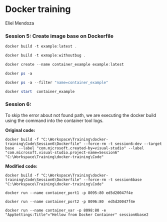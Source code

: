 

# Docker training

Eliel Mendoza

### Session 5: Create image base on Dockerfile

```powershell
docker build -t example:latest .

docker build -t exmaple:withoutbug .

docker create --name container_example example:latest

docker ps -a

docker ps -a --filter "name=container_example"

docker start  container_example


```

### Session 6: 

To skip the error about not found path, we are executing the docker build using the command into the container tool logs.

**Original code:**

```shell
docker build -f "C:\Workspace\Training\docker-training\Code\Session6\Dockerfile" --force-rm -t session6:dev --target base  --label "com.microsoft.created-by=visual-studio" --label "com.microsoft.visual-studio.project-name=Session6" "C:\Workspace\Training\docker-training\Code" 

```
**Modified code:**

```shell
docker build -f "C:\Workspace\Training\docker-training\Code\Session6\Dockerfile" --force-rm -t session6base "C:\Workspace\Training\docker-training\Code"

docker run --name container_port1 -p 8095:80 ed5d20047f4e

docker run --name container_port2 -p 8096:80  ed5d20047f4e

docker run --name container_var -p 8098:80 -e "AppSettings:Title"="Hellow from Docker Container" session6base2

```

